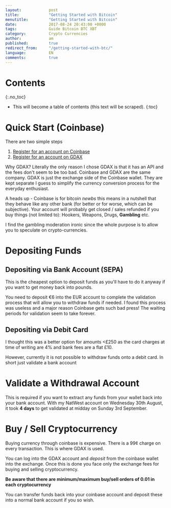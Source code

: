 ```yaml
---
layout:            post
title:             "Getting Started with Bitcoin"
menutitle:         "Getting Started with Bitcoin"
date:              2017-08-24 20:43:00 +0000
tags:              Guide Bitcoin BTC XBT 
category:          Crypto Currencies
author:            am
published:         true
redirect_from:     "/getting-started-with-btc/"
language:          EN
comments:          true
---
```


# Contents
{:.no_toc}

* This will become a table of contents (this text will be scraped).
{:toc}

# Quick Start (Coinbase)

There are two simple steps

 1. [Register for an account on Coinbase](https://www.coinbase.com/join/599f2dcd62f21d00a2d04334)
 2. [Register for an account on GDAX](https://www.gdax.com)

Why GDAX? Literally the only reason I chose GDAX is that it has an API and the fees
don't seem to be too bad.
Coinbase and GDAX are the same company. GDAX is just the exchange side of the Coinbase
wallet. They are kept separate I guess to simplify the currency conversion process for the
everyday enthusiast.

A heads up - Coinbase is for bitcoin *newbs* this means in a nutshell that they behave like any
other bank (for better or for worse, which can be subjective). Your account will probably get 
closed / sales refunded if you buy things (not limited to): Hookers, Weapons, Drugs, 
**Gambling** etc. 

I find the gambling moderation ironic since the whole purpose is to allow you to speculate on 
crypto-currencies.


# Depositing Funds

## Depositing via Bank Account (SEPA)
This is the cheapest option to deposit funds as you'll have to do it anyway if you want to get
money back into pounds.

You need to deposit €6 into the EUR account to complete the validation process that will allow
you to withdraw funds if needed. I found this process was useless and a major reason Coinbase
gets such bad press! The waiting periods for validation seem to take forever.


## Depositing via Debit Card
I thought this was a better option for amounts <£250 as the card charges at time of writing are
4% and bank fees are a flat £10.

However, currently it is not possible to withdraw funds onto a debit card.
In short just validate a bank account


# Validate a Withdrawal Account
This is required if you want to extract any funds from your wallet back into your bank account.
With my NatWest account on Wednesday 30th August, it took **4 days** to get validated at
midday on Sunday 3rd September.

# Buy / Sell Cryptocurrency
Buying currency through coinbase is expensive. There is a 99¢ charge on every transaction.
This is where GDAX is used.

You can log into the GDAX account and *deposit* from the coinbase wallet into the exchange.
Once this is done you face only the exchange fees for buying and selling cryptocurrency.

**Be aware that there are minimum/maximum buy/sell orders of 0.01 in each cryptocurrency**

You can transfer funds back into your coinbase account and deposit these into a normal bank
account if you so wish.